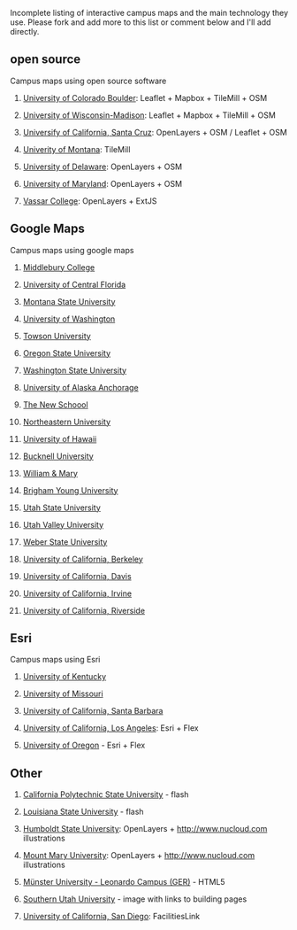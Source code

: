 Incomplete listing of interactive campus maps and the main technology they use. Please fork and add more to this list or comment below and I'll add directly.

## open source

Campus maps using open source software

1. [University of Colorado Boulder](http://www.colorado.edu/map/): Leaflet + Mapbox + TileMill + OSM

1. [University of Wisconsin-Madison](http://map.wisc.edu/): Leaflet + Mapbox + TileMill + OSM

1. [Universify of California, Santa Cruz](http://maps.ucsc.edu/): OpenLayers + OSM / Leaflet + OSM

1. [Univerity of Montana](http://map.umt.edu/): TileMill

1. [University of Delaware](http://maps.rdms.udel.edu/map/index.php): OpenLayers + OSM

1. [University of Maryland](https://terpnav.umd.edu/map/): OpenLayers + OSM

1. [Vassar College](http://info.vassar.edu/visit/maps/): OpenLayers + ExtJS


## Google Maps

Campus maps using google maps

1. [Middlebury College](http://www.middlebury.edu/about/campus/campusmap/interactive)

1. [University of Central Florida](http://map.ucf.edu/)

1. [Montana State University](http://www.montana.edu/campusmap/)

1. [University of Washington](http://www.washington.edu/maps/)

1. [Towson University](http://www.towson.edu/main/maps/)

1. [Oregon State University](http://oregonstate.edu/campusmap/)

1. [Washington State University](http://map.wsu.edu/)

1. [University of Alaska Anchorage](http://www.uaa.alaska.edu/map/interactive.cfm)

1. [The New Schoool](http://www.newschool.edu/about/campus-map/)

1. [Northeastern University](http://www.northeastern.edu/neuhome/about/maps.html)

1. [University of Hawaii](http://manoa.hawaii.edu/campusmap/)

1. [Bucknell University](http://www.bucknell.edu/script/communication/map/)

1. [William & Mary](http://www.wm.edu/about/visiting/campusmap/index.php)

1. [Brigham Young University](http://map.byu.edu/)

1. [Utah State University](http://www.usu.edu/map/)

1. [Utah Valley University](http://www.uvu.edu/maps/orem.html)

1. [Weber State University](http://www.weber.edu/weberstatemap/)

1. [University of California, Berkeley](http://www.berkeley.edu/map/googlemap/)

1. [University of California, Davis](http://campusmap.ucdavis.edu)

1. [University of California, Irvine](http:/www.uci.edu/campusmap)

1. [University of California, Riverside](http://campusmap.ucr.edu/imap/)

## Esri

Campus maps using Esri

1. [University of Kentucky](http://maps.uky.edu/campusmap/)

1. [University of Missouri](http://map.missouri.edu/) 

1. [University of California, Santa Barbara](http://map.geog.ucsb.edu)

1. [University of California, Los Angeles](http://maps.ucla.edu/campus): Esri + Flex

1. [University of Oregon](http://map.uoregon.edu/) - Esri + Flex

## Other

1. [California Polytechnic State University](http://maps.calpoly.edu/) - flash

1. [Louisiana State University](http://campusmap.lsu.edu/map/framesetup.asp) - flash

1. [Humboldt State University](http://humboldt.edu/explore/): OpenLayers + http://www.nucloud.com illustrations

1. [Mount Mary University](http://www.mtmary.edu/campuslife/getting-around-campus/campus-map.html): OpenLayers + http://www.nucloud.com illustrations

1. [Münster University - Leonardo Campus (GER)](http://www.leonardocampus.de/) - HTML5

1. [Southern Utah University](http://www.suu.edu/campmap/campus.html) - image with links to building pages

1. [University of California, San Diego](http://maps.ucsd.edu/mapping/viewer/default.htm): FacilitiesLink